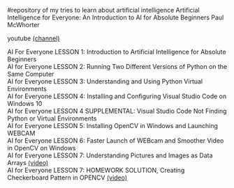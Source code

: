 #repository of my tries to learn about artificial intelligence
Artificial Intelligence for Everyone: An Introduction to AI for Absolute Beginners
Paul McWhorter

youtube [(channel)](https://www.youtube.com/playlist?list=PLGs0VKk2DiYyXlbJVaE8y1qr24YldYNDm)<br>

AI For Everyone LESSON 1: Introduction to Artificial Intelligence for Absolute Beginners<br>
AI for Everyone LESSON 2: Running Two Different Versions of Python on the Same Computer<br>
AI for Everyone LESSON 3: Understanding and Using Python Virtual Environments<br>
AI for Everyone LESSON 4: Installing and Configuring Visual Studio Code on Windows 10<br>
AI for Everyone LESSON 4 SUPPLEMENTAL: Visual Studio Code Not Finding Python or Virtual Environments<br>
AI for Everyone LESSON 5: Installing OpenCV in Windows and Launching WEBCAM<br>
AI for Everyone LESSON 6: Faster Launch of WEBcam and Smoother Video in OpenCV on Windows<br>
AI for Everyone LESSON 7: Understanding Pictures and Images as Data Arrays [(video)](https://www.youtube.com/watch?v=W43MpRroplA&list=PLGs0VKk2DiYyXlbJVaE8y1qr24YldYNDm&index=10)<br>
AI for Everyone LESSON 7: HOMEWORK SOLUTION, Creating Checkerboard Pattern in OPENCV [(video)](https://www.youtube.com/watch?v=Fpqa5mcHoTE&list=PLGs0VKk2DiYyXlbJVaE8y1qr24YldYNDm&index=16)<br>